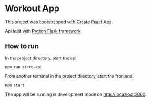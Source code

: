 # Workout App

This project was bootstrapped with [Create React App](https://github.com/facebook/create-react-app).

Api built with [Python Flask framework](https://flask.palletsprojects.com/).

## How to run

In the project directory, start the api:

```bash
npm run start-api
```

From another terminal in the project directory, start the frontend:

```bash
npm start
```

The app will be running in development mode on [http://localhost:3000](http://localhost:3000).
